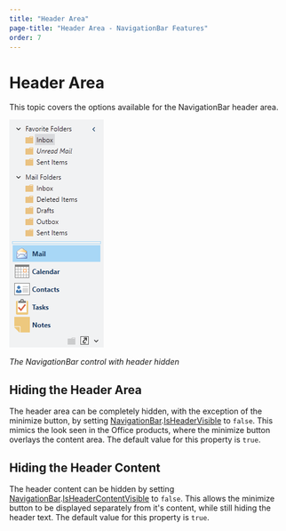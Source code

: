```yaml
---
title: "Header Area"
page-title: "Header Area - NavigationBar Features"
order: 7
---
```

# Header Area

This topic covers the options available for the NavigationBar header area.

![Screenshot](../images/navigationbar.png)

*The NavigationBar control with header hidden*

## Hiding the Header Area

The header area can be completely hidden, with the exception of the minimize button, by setting [NavigationBar](xref:ActiproSoftware.Windows.Controls.Navigation.NavigationBar).[IsHeaderVisible](xref:ActiproSoftware.Windows.Controls.Navigation.NavigationBar.IsHeaderVisible) to `false`. This mimics the look seen in the Office products, where the minimize button overlays the content area.  The default value for this property is `true`.

## Hiding the Header Content

The header content can be hidden by setting [NavigationBar](xref:ActiproSoftware.Windows.Controls.Navigation.NavigationBar).[IsHeaderContentVisible](xref:ActiproSoftware.Windows.Controls.Navigation.NavigationBar.IsHeaderContentVisible) to `false`. This allows the minimize button to be displayed separately from it's content, while still hiding the header text.  The default value for this property is `true`.
